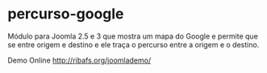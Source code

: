 # percurso-google
Módulo para Joomla 2.5 e 3 que mostra um mapa do Google e permite que se entre origem e destino e ele traça o percurso entre a origem e o destino.

Demo Online
http://ribafs.org/joomlademo/
